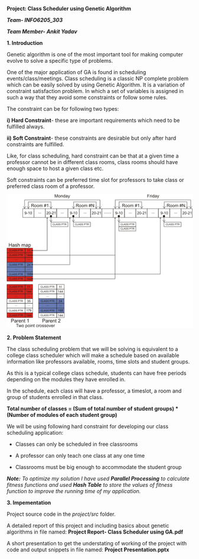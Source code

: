 ****Project: Class Scheduler using Genetic Algorithm****

***Team- INFO6205_303***

***Team Member- Ankit Yadav***

**1. Introduction**

Genetic algorithm is one of the most important tool for making computer
evolve to solve a specific type of problems.

One of the major application of GA is found in scheduling
events/class/meetings. Class scheduling is a classic NP complete problem
which can be easily solved by using Genetic Algorithm. It is a variation
of constraint satisfaction problem. In which a set of variables is
assigned in such a way that they avoid some constraints or follow some
rules.

The constraint can be for following two types:

**i) Hard Constraint**- these are important requirements which need to
be fulfilled always.

**ii) Soft Constraint**- these constraints are desirable but only after
hard constraints are fulfilled.

Like, for class scheduling, hard constraint can be that at a given time
a professor cannot be in different class rooms, class rooms should have
enough space to host a given class etc.

Soft constraints can be preferred time slot for professors to take class
or preferred class room of a professor.

![GA Motivation](media/cscross.png)

**2. Problem Statement**

The class scheduling problem that we will be solving is equivalent to a
college class scheduler which will make a schedule based on available
information like professors available, rooms, time slots and student
groups.

As this is a typical college class schedule, students can have free
periods depending on the modules they have enrolled in.

In the schedule, each class will have a professor, a timeslot, a room
and group of students enrolled in that class.

**Total number of classes = (Sum of total number of student groups) \*
(Number of modules of each student group)**

We will be using following hard constraint for developing our class
scheduling application:

-   Classes can only be scheduled in free classrooms

-   A professor can only teach one class at any one time

-   Classrooms must be big enough to accommodate the student group

***Note:** To optimize my solution I have used **Parallel
Processing** to calculate fitness functions and used **Hash Table** to
store the values of fitness function to improve the running time of my
application.*

**3. Impementation**

Project source code in the *project/src* folder.

A detailed report of this project and including basics about genetic
algorithms in file named: **Project Report- Class Scheduler using
GA.pdf**

A short presentation to get the understating of working of the project
with code and output snippets in file named: **Project
Presentation.pptx**



